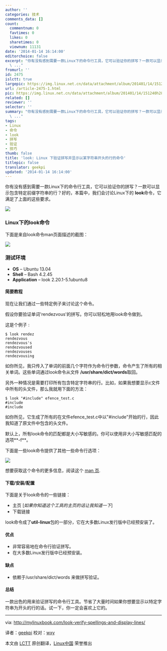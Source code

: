 ```yaml
---
author: ''
categories: 技术
comments_data: []
count:
  commentnum: 0
  favtimes: 0
  likes: 0
  sharetimes: 0
  viewnum: 11131
date: '2014-01-14 16:14:00'
editorchoice: false
excerpt: "你有没有感到需要一款Linux下的命令行工具，它可以验证你的拼写？一款可以显示包含特定前缀字符串的行？好的，本篇中，我们会讨论Linux下的 look命令，它满足了上面的这些要求。\r\n\r\nLinux下的look命令\r\n下面是来自look
  \ ..."
fromurl: ''
id: 2475
islctt: true
largepic: https://img.linux.net.cn/data/attachment/album/201401/14/151240h28gvvi8aygbhgzm.png
url: /article-2475-1.html
pic: https://img.linux.net.cn/data/attachment/album/201401/14/151240h28gvvi8aygbhgzm.png.thumb.jpg
related: []
reviewer: ''
selector: ''
summary: "你有没有感到需要一款Linux下的命令行工具，它可以验证你的拼写？一款可以显示包含特定前缀字符串的行？好的，本篇中，我们会讨论Linux下的 look命令，它满足了上面的这些要求。\r\n\r\nLinux下的look命令\r\n下面是来自look
  \ ..."
tags:
- Linux
- 命令
- look
- 拼写
- 验证
- 技巧
thumb: false
title: 'look: Linux 下验证拼写并显示以某字符串开头的行的命令'
titlepic: false
translator: geekpi
updated: '2014-01-14 16:14:00'
---
```


你有没有感到需要一款Linux下的命令行工具，它可以验证你的拼写？一款可以显示包含特定前缀字符串的行？好的，本篇中，我们会讨论Linux下的 **look**命令，它满足了上面的这些要求。


![](/data/attachment/album/201401/14/151240h28gvvi8aygbhgzm.png)


### Linux下的look命令


下面是来自look命令man页面描述的截图：


![](/data/attachment/album/201401/14/1512576vvvdop747vkvo6o.png)


### 测试环境


* **OS** – Ubuntu 13.04
* **Shell** – Bash 4.2.45
* **Application** – look 2.20.1-5.1ubuntu8


#### 简要教程


现在让我们通过一些特定例子来讨论这个命令。


假设你要验证单词'rendezvous'的拼写。你可以轻松地用look命令做到。


这是个例子 :



```
$ look rendez
rendezvous
rendezvous's
rendezvoused
rendezvouses
rendezvousing

```

如你所见，我只传入了单词的前面几个字符作为命令行参数，命令产生了所有的相关单词。这些单词通过look命令从文件 **/usr/share/dict/words**取回。


另外一种情况是需要打印所有包含特定字符串的行。比如，如果我想要显示c文件中所有的头文件，那么我就用下面的方法：



```
$ look "#include" efence_test.c 
#include 
#include 

```

如你所见，它生成了所有的在文件efence\_test.c中以"#include"开始的行，因此我知道了原文件中包含的头文件。


默认上，所有look命令的匹配都是大小写敏感的。你可以使用非大小写敏感匹配的选项**-f**。


下面是一些look命令提供了其他一些命令行选项：


![](/data/attachment/album/201401/14/151259eu4u2bbrro24zg2g.png)


想要获取这个命令的更多信息，阅读这个 [man 页](http://linux.about.com/library/cmd/blcmdl1_look.htm).


#### 下载/安装/配置


下面是关于look命令的一些链接：


* 主页 [*如果你知道这个工具的主页的话让我知道一下*]
* 下载链接


look命令成了**util-linux**包的一部分，它在大多数Linux发行版中已经预安装了。


#### 优点


* 非常容易地在命令行验证拼写。
* 在大多数Linux发行版中已经预安装。


#### 缺点


* 依赖于/usr/share/dict/words 来做拼写验证。


#### 总结


一款出色的用来验证拼写的命令行工具。节省了大量时间如果你想要显示以特定字符串为开头的行的话。试一下，你一定会喜欢上它的。




---


via: <http://mylinuxbook.com/look-verify-spellings-and-display-lines/>


译者：[geekpi](https://github.com/geekpi) 校对：[wxy](https://github.com/wxy)


本文由 [LCTT](https://github.com/LCTT/TranslateProject) 原创翻译，[Linux中国](http://linux.cn/) 荣誉推出